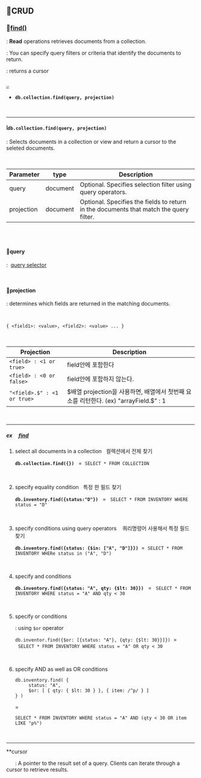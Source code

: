 ## 📄CRUD

### 💬[find()](https://docs.mongodb.com/manual/reference/method/db.collection.find/#db.collection.find)

: **Read** operations retrieves documents from a collection.

: You can specify query filters or criteria that identify the documents to return.

: returns a cursor

<br>

<img src="https://postfiles.pstatic.net/MjAyMDA4MjZfMTQ4/MDAxNTk4NDM5MTk1MDQx.-xDao5bYmQN6bpYtHyPCEwR1zh8kHWKxBjwqiKcjlw0g.MNTKWu4klyPp0okAB6GJOdPz-ni6ENXgBe-c2JWzdTgg.PNG.mingyeung/image.png?type=w966" style="zoom:50%;" />

<br>

- **`db.collection.find(query, projection)`**

<br>

---

#### **❕`db.collection.find(query, projection)`**

: Selects documents in a collection or view and return a cursor to the seleted documents.

<br>

| Parameter  | type     | Description                                                  |
| :--------- | -------- | ------------------------------------------------------------ |
| query      | document | Optional. Specifies selection filter using query operators.  |
| projection | document | Optional. Specifies the fields to return in the documents that match the query filter. |

<br>

<br>

#### 💬query 

:&nbsp; [query selector](https://docs.mongodb.com/manual/reference/operator/query/)

<br>

#### 💬projection

: determines which fields are returned in the matching documents.

<br>

```
{ <field1>: <value>, <field2>: <value> ... }
```

<br>

| Projection                  | Description                                                  |
| --------------------------- | ------------------------------------------------------------ |
| `<field> : <1 or true>`     | field안에 포함한다                                           |
| `<field> : <0 or false>`    | field안에 포함하지 않는다.                                   |
| `"<field>.$" : <1 or true>` | $배열 projection을 사용하면, 배열에서 첫번째 요소를 리턴한다. (ex) "arrayField.$" : 1 |

<br>

---

##### ex &nbsp;&nbsp;&nbsp; [find](https://docs.mongodb.com/manual/tutorial/query-documents/)

1. select all documents in a collection &nbsp;&nbsp;컬렉션에서 전체 찾기

   **`db.collection.find({})`** &nbsp; =&nbsp;  `SELECT * FROM COLLECTION`

   <br>

2. specify equality condition &nbsp;&nbsp;특정 한 필드 찾기

   **`db.inventory.find({status:"D"})`** &nbsp; = &nbsp; `SELECT * FROM INVENTORY WHERE status = "D"`

   <br>

3. specify conditions using query operators &nbsp;&nbsp; 쿼리명령어 사용해서 특정 필드 찾기

   **`db.inventory.find({status: {$in: ["A", "D"]}})`** &nbsp;=&nbsp; `SELECT * FROM INVENTORY WHERe status in ("A", "D")`

   <br>

4. specify and conditions

   **`db.inventory.find({status: "A", qty: {$lt: 30}})`** &nbsp; = &nbsp; `SELECT * FROM INVENTORY WHERE status = "A" AND qty < 30`

   <br>

5. specify or conditions

   : using `$or` operator

   `db.inventor.find({$or: [{status: "A"}, {qty: {$lt: 30}}]})` &nbsp;= &nbsp; `SELECT * FROM INVENTORY WHERE status = "A" OR qty < 30`

   <br>

6. specify AND as well as OR conditions

   ```
   db.inventory.find( {
        status: "A",
        $or: [ { qty: { $lt: 30 } }, { item: /^p/ } ]
   } )
   ```

   =

   `SELECT * FROM INVENTORY WHERE status = "A" AND (qty < 30 OR item LIKE "p%")`



<br>

---

**cursor 

&nbsp; &nbsp; &nbsp; : A pointer to the result set of a query. Clients can iterate through a cursor to retrieve results.

<br>

<br>